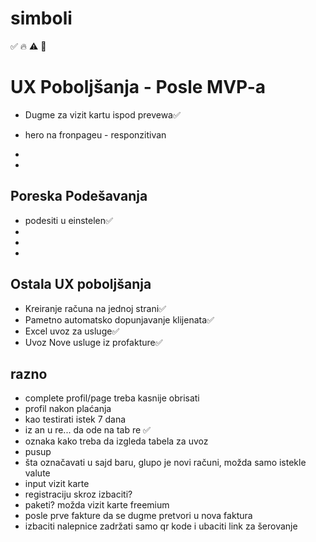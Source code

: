 # simboli 
✅   🔥    ⚠️  🚫


# UX Poboljšanja - Posle MVP-a
-  Dugme za vizit kartu ispod prevewa✅
-  hero na fronpageu - responzitivan
-  

- 
## Poreska Podešavanja
-  podesiti u einstelen✅
-  
-  
-  

## Ostala UX poboljšanja
- Kreiranje računa na jednoj strani✅
- Pametno automatsko dopunjavanje klijenata✅
- Excel uvoz za usluge✅
- Uvoz Nove usluge iz profakture✅

## razno
- complete profil/page treba kasnije obrisati 
- profil nakon plaćanja
- kao testirati istek 7 dana
- iz an u re... da ode na tab re ✅
- oznaka kako treba da izgleda tabela za uvoz
- pusup
- šta označavati u sajd baru, glupo je novi računi, možda samo istekle valute
- input vizit karte
- registraciju skroz izbaciti?
- paketi? možda vizit karte freemium
- posle prve fakture da se dugme pretvori u nova faktura
- izbaciti nalepnice zadržati samo qr kode i ubaciti link za šerovanje